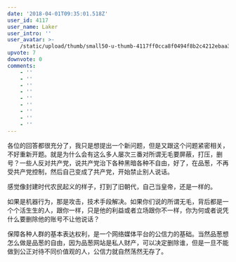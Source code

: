 ```yaml
---
date: '2018-04-01T09:35:01.518Z'
user_id: 4117
user_name: Laker
user_intro: ''
user_avatar: >-
    /static/upload/thumb/small50-u-thumb-4117ff0cca8f0494f8b2c4212ebaa30a45cba2080662.png
upvote: 7
downvote: 0
comments:
    - ''
    - ''
    - ''
    - ''
    - ''
    - ''
    - ''
    - ''
    - ''
---
```


各位的回答都很充分了，我只是想提出一个新问题，但是又跟这个问题紧密相关，不好重新开题。就是为什么会有这么多人屡次三番对所谓无毛要屏蔽，打压，删号？一些人反对共产党，说共产党治下各种黑暗各种不自由，好了，在品葱，不再受共产党控制，然后自己变成了共产党，开始禁止别人说话。

感觉像封建时代农民起义的样子，打到了旧朝代，自己当皇帝，还是一样的。

如果是机器行为，那是攻击，技术手段解决。如果你们说的所谓无毛，背后都是一个个活生生的人，跟你一样，只是他的利益或者立场跟你不一样，你为何或者说凭什么要删除他的账号不让他说话？

保障各种人群的基本表达权利，是一个网络媒体平台的公信力的基础。当然品葱想怎么做是品葱的自由，因为品葱网站是私人财产，可以决定删除谁，但是一旦不能做到公正对待不同价值观的人，公信力就自然荡然无存了。
